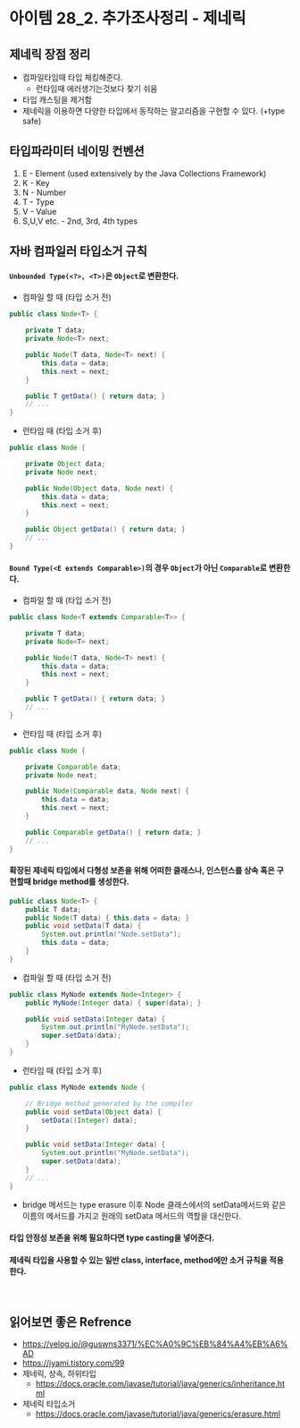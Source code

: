 # 아이템 28_2. 추가조사정리 - 제네릭

## 제네릭 장점 정리

- 컴파일타임때 타입 체킹해준다.
    - 런타임때 에러생기는것보다 찾기 쉬움
- 타입 캐스팅을 제거함
- 제네릭을 이용하면 다양한 타입에서 동작하는 알고리즘을 구현할 수 있다. (+type safe)

## 타입파라미터 네이밍 컨벤션

1. E - Element (used extensively by the Java Collections Framework)
2. K - Key
3. N - Number
4. T - Type
5. V - Value
6. S,U,V etc. - 2nd, 3rd, 4th types

## 자바 컴파일러 타입소거 규칙

#### `Unbounded Type(<?>, <T>)`은 `Object`로 변환한다.

- 컴파일 할 때 (타입 소거 전)

```java
public class Node<T> {

    private T data;
    private Node<T> next;

    public Node(T data, Node<T> next) {
        this.data = data;
        this.next = next;
    }

    public T getData() { return data; }
    // ...
}

```

- 런타임 때 (타입 소거 후)

```java
public class Node {

    private Object data;
    private Node next;

    public Node(Object data, Node next) {
        this.data = data;
        this.next = next;
    }

    public Object getData() { return data; }
    // ...
}

```

#### `Bound Type(<E extends Comparable>)`의 경우 `Object`가 아닌 `Comparable`로 변환한다.

- 컴파일 할 때 (타입 소거 전)

```java
public class Node<T extends Comparable<T>> {

    private T data;
    private Node<T> next;

    public Node(T data, Node<T> next) {
        this.data = data;
        this.next = next;
    }

    public T getData() { return data; }
    // ...
}
```

- 런타임 때 (타입 소거 후)

```java
public class Node {

    private Comparable data;
    private Node next;

    public Node(Comparable data, Node next) {
        this.data = data;
        this.next = next;
    }

    public Comparable getData() { return data; }
    // ...
}
```

#### 확장된 제네릭 타입에서 다형성 보존을 위해 어떠한 클래스나, 인스턴스를 상속 혹은 구현할때 bridge method를 생성한다.

```java
public class Node<T> {
    public T data;
    public Node(T data) { this.data = data; }
    public void setData(T data) {
        System.out.println("Node.setData");
        this.data = data;
    }
}
```

- 컴파일 할 때 (타입 소거 전)

```java
public class MyNode extends Node<Integer> {
    public MyNode(Integer data) { super(data); }

    public void setData(Integer data) {
        System.out.println("MyNode.setData");
        super.setData(data);
    }
}
```

- 런타임 때 (타입 소거 후)

```java
public class MyNode extends Node {

    // Bridge method generated by the compiler
    public void setData(Object data) {
        setData((Integer) data);
    }

    public void setData(Integer data) {
        System.out.println("MyNode.setData");
        super.setData(data);
    }
    // ...
}
```

- bridge 메서드는 type erasure 이후 Node 클래스에서의 setData메서드와 같은 이름의 메서드를 가지고 원래의 setData 메서드의 역할을 대신한다.

#### 타입 안정성 보존을 위해 필요하다면 type casting을 넣어준다.

#### 제네릭 타입을 사용할 수 있는 일반 class, interface, method에만 소거 규칙을 적용한다.

<br/>

## 읽어보면 좋은 Refrence

- https://velog.io/@guswns3371/%EC%A0%9C%EB%84%A4%EB%A6%AD
- https://jyami.tistory.com/99
- 제네릭, 상속, 하위타입
    - https://docs.oracle.com/javase/tutorial/java/generics/inheritance.html
- 제네릭 타입소거
    - https://docs.oracle.com/javase/tutorial/java/generics/erasure.html
